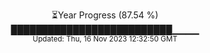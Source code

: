 <p align="center">
⏳Year Progress (87.54 %) <br>
██████████████████████████▁▁▁▁ <br>
<sub>Updated: Thu, 16 Nov 2023 12:32:50 GMT</sub>
</p>

